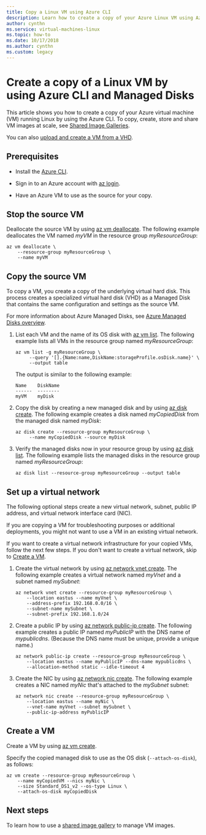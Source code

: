 ```yaml
---
title: Copy a Linux VM using Azure CLI  
description: Learn how to create a copy of your Azure Linux VM using Azure CLI and Managed Disks. 
author: cynthn
ms.service: virtual-machines-linux
ms.topic: how-to
ms.date: 10/17/2018
ms.author: cynthn
ms.custom: legacy
---
```


# Create a copy of a Linux VM by using Azure CLI and Managed Disks

This article shows you how to create a copy of your Azure virtual machine (VM) running Linux by using the Azure CLI. To copy, create, store and share VM images at scale, see [Shared Image Galleries](../shared-images-cli.md).

You can also [upload and create a VM from a VHD](upload-vhd.md?toc=%2fazure%2fvirtual-machines%2flinux%2ftoc.json).

## Prerequisites

-   Install the [Azure CLI](/cli/azure/install-az-cli2).

-   Sign in to an Azure account with [az login](/cli/azure/reference-index#az-login).

-   Have an Azure VM to use as the source for your copy.

## Stop the source VM

Deallocate the source VM by using [az vm deallocate](/cli/azure/vm#az-vm-deallocate).
The following example deallocates the VM named *myVM* in the resource group
*myResourceGroup*:

```azurecli
az vm deallocate \
    --resource-group myResourceGroup \
	--name myVM
```

## Copy the source VM

To copy a VM, you create a copy of the underlying virtual hard disk. This
process creates a specialized virtual hard disk (VHD) as a Managed Disk that contains the same configuration and
settings as the source VM.

For more information about Azure Managed Disks, see [Azure Managed Disks
overview](../managed-disks-overview.md). 

1.  List each VM and the name of its OS disk with [az vm
    list](/cli/azure/vm#az-vm-list). The following example lists all VMs in the
    resource group named *myResourceGroup*:
	
	```azurecli
	az vm list -g myResourceGroup \
	     --query '[].{Name:name,DiskName:storageProfile.osDisk.name}' \
		 --output table
	```

    The output is similar to the following example:

	```azurecli
	Name    DiskName
	------  --------
	myVM    myDisk
	```

1.  Copy the disk by creating a new managed disk and by using [az disk
    create](/cli/azure/disk#az-disk-create). The following example creates a disk named
    *myCopiedDisk* from the managed disk named *myDisk*:

	```azurecli
	az disk create --resource-group myResourceGroup \
	     --name myCopiedDisk --source myDisk
	``` 

1.  Verify the managed disks now in your resource group by using [az disk
    list](/cli/azure/disk#az-disk-list). The following example lists the managed disks
    in the resource group named *myResourceGroup*:

	```azurecli
	az disk list --resource-group myResourceGroup --output table
	```


## Set up a virtual network

The following optional steps create a new virtual network, subnet, public IP
address, and virtual network interface card (NIC).

If you are copying a VM for troubleshooting purposes or additional deployments,
you might not want to use a VM in an existing virtual network.

If you want to create a virtual network infrastructure for your copied VMs,
follow the next few steps. If you don't want to create a virtual network, skip
to [Create a VM](#create-a-vm).

1.  Create the virtual network by using [az network vnet
    create](/cli/azure/network/vnet#az-network-vnet-create). The following example creates a
    virtual network named *myVnet* and a subnet named *mySubnet*:

	```azurecli
	az network vnet create --resource-group myResourceGroup \
	    --location eastus --name myVnet \
		--address-prefix 192.168.0.0/16 \
		--subnet-name mySubnet \
		--subnet-prefix 192.168.1.0/24
	```

1.  Create a public IP by using [az network public-ip
    create](/cli/azure/network/public-ip#az-network-public-ip-create). The following example creates
    a public IP named *myPublicIP* with the DNS name of *mypublicdns*. (Because the DNS
    name must be unique, provide a unique name.)

	```azurecli
	az network public-ip create --resource-group myResourceGroup \
	    --location eastus --name myPublicIP --dns-name mypublicdns \
		--allocation-method static --idle-timeout 4
	```

1.  Create the NIC by using [az network nic create](/cli/azure/network/nic#az-network-nic-create).
    The following example creates a NIC named *myNic* that's attached to the
    *mySubnet* subnet:

	```azurecli
	az network nic create --resource-group myResourceGroup \
	    --location eastus --name myNic \
		--vnet-name myVnet --subnet mySubnet \
		--public-ip-address myPublicIP
	```

## Create a VM

Create a VM by using [az vm create](/cli/azure/vm#az-vm-create).

Specify the copied managed disk to use as the OS disk (`--attach-os-disk`), as
follows:

```azurecli
az vm create --resource-group myResourceGroup \
    --name myCopiedVM --nics myNic \
	--size Standard_DS1_v2 --os-type Linux \
    --attach-os-disk myCopiedDisk
```

## Next steps

To learn how to use a [shared image gallery](../shared-images-cli.md) to manage VM images.
